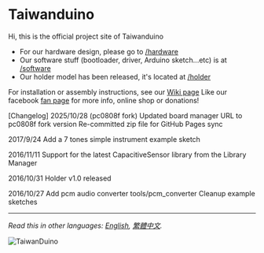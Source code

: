 # Taiwanduino

Hi, this is the official project site of Taiwanduino
* For our hardware design, please go to [/hardware][hw]
* Our software stuff (bootloader, driver, Arduino sketch...etc) is at [/software][sw]
* Our holder model has been released, it's located at [/holder][hd]

For installation or assembly instructions, see our [Wiki page][wiki]
Like our facebook [fan page][fb] for more info, online shop or donations!

[Changelog]
2025/10/28 (pc0808f fork)
Updated board manager URL to pc0808f fork version
Re-committed zip file for GitHub Pages sync

2017/9/24
Add a 7 tones simple instrument example sketch

2016/11/11
Support for the latest CapacitiveSensor library from the Library Manager

2016/10/31
Holder v1.0 released

2016/10/27
Add pcm audio converter tools/pcm_converter
Cleanup example sketches

***

*Read this in other languages: [English](README.md), [繁體中文](README.zh-TW.md).*

![TaiwanDuino](https://farm8.staticflickr.com/7262/26611455670_e7bc85ddb6_z_d.jpg)

   [wiki]: <https://github.com/pc0808f/Taiwanduino/wiki>
   [hw]: <https://github.com/pc0808f/Taiwanduino/tree/master/hardware>
   [sw]: <https://github.com/pc0808f/Taiwanduino/tree/master/software>
   [hd]: <https://github.com/pc0808f/Taiwanduino/tree/master/holder>
   [fb]: <https://www.facebook.com/Taiwanduino>
